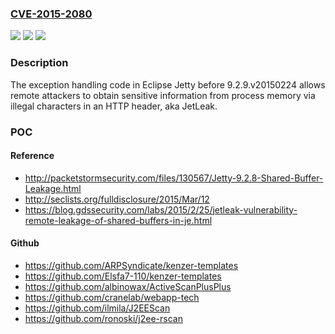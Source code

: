 ### [CVE-2015-2080](https://cve.mitre.org/cgi-bin/cvename.cgi?name=CVE-2015-2080)
![](https://img.shields.io/static/v1?label=Product&message=n%2Fa&color=blue)
![](https://img.shields.io/static/v1?label=Version&message=n%2Fa&color=blue)
![](https://img.shields.io/static/v1?label=Vulnerability&message=n%2Fa&color=brighgreen)

### Description

The exception handling code in Eclipse Jetty before 9.2.9.v20150224 allows remote attackers to obtain sensitive information from process memory via illegal characters in an HTTP header, aka JetLeak.

### POC

#### Reference
- http://packetstormsecurity.com/files/130567/Jetty-9.2.8-Shared-Buffer-Leakage.html
- http://seclists.org/fulldisclosure/2015/Mar/12
- https://blog.gdssecurity.com/labs/2015/2/25/jetleak-vulnerability-remote-leakage-of-shared-buffers-in-je.html

#### Github
- https://github.com/ARPSyndicate/kenzer-templates
- https://github.com/Elsfa7-110/kenzer-templates
- https://github.com/albinowax/ActiveScanPlusPlus
- https://github.com/cranelab/webapp-tech
- https://github.com/ilmila/J2EEScan
- https://github.com/ronoski/j2ee-rscan

